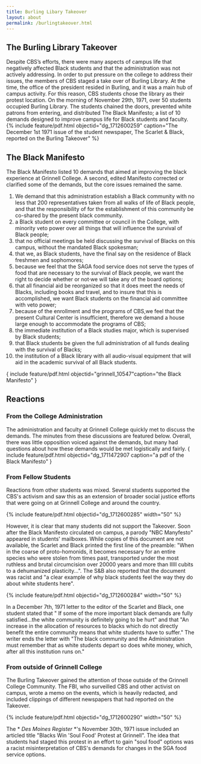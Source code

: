 ```yaml
---
title: Burling Libary Takeover
layout: about
permalink: /burlingtakeover.html
---
```


## The Burling Library Takeover
Despite CBS’s efforts, there were many aspects of campus life that negatively affected Black students and that the administration was not actively addressing. In order to put pressure on the college to address their issues, the members of CBS staged a take over of Burling Library. 
At the time, the office of the president resided in Burling, and it was a main hub of campus activity. For this reason, CBS students chose the library as their protest location.
On the morning of November 29th, 1971, over 50 students occupied Burling Library. The students chained the doors, prevented white patrons from entering, and distributed The Black Manifesto; a list of 10 demands designed to improve campus life for Black students and faculty.
{% include feature/pdf.html objectid="dg_1712600259" caption="The December 1st 1971 issue of the student newspaper, The Scarlet & Black, reported on the Burling Takeover" %}

## The Black Manifesto
The Black Manifesto listed 10 demands that aimed at improving the black experience at Grinnell College. A second, edited Manifesto corrected or clarified some of the demands, but the core issues remained the same. 
1. We demand that this administration establish a Black community with no less that 200 representatives taken from all walks of life of Black people, and that the responsibility of for the establishment of this community be co-shared by the present black community.
2. a Black student on every committee or council in the College, with minority veto power over all things that will influence the survival of Black people;
3. that no official meetings be held discussing the survival of Blacks on this campus, without the mandated Black spokesman;
4. that we, as Black students, have the final say on the residence of Black freshmen and sophomores;
5. because we feel that the SAGA food service does not serve the types of food that are necessary to the survival of Black people, we want the right to decide whether or not·we will take any of the board options;
6. that all financial aid be reorganized so that it does meet the needs of Blacks, including books and travel, and to insure that this is accomplished, we want Black students on the financial aid committee with veto power;
7. because of the enrollment and the programs of CBS,we feel that the present Cultural Center is insufficient, therefore we demand a house large enough to accommodate the programs of CBS;
8. the immediate institution of a Black studies major, which is supervised by Black students;
9. that Black students be given the full administration of all funds dealing with the survival of Blacks;
10. the institution of a Black library with all audio-visual equipment that will aid in the academic survival of all Black students.

{ include feature/pdf.html objectid="grinnell_10547"caption="the Black Manifesto" }


## Reactions

### From the College Administration 
The administration and faculty at Grinnell College quickly met to discuss the demands. The minutes from these discussions are featured below. Overall, there was little opposition voiced against the demands, but many had questions about how these demands would be met logistically and fairly. 
{ include feature/pdf.html objectid="dg_1711472907 caption="a pdf of the Black Manifesto" }


### From Fellow Students

Reactions from other students was mixed. Several students supported the CBS's activism and saw this as an extension of broader social justice efforts that were going on at Grinnell College and around the country. 

{% include feature/pdf.html objectid="dg_1712600285" width="50" %}

However, it is clear that many students did not support the Takeover. Soon after the Black Manifesto circulated on campus, a parody "NBC Manyfesto" appeared in students' mailboxes. While copies of this document are not available, the Scarlet and Black printed the first line of the preamble: "When in the coarse of proto-homonids, it becomes
necessary for an entire species who were stolen from times past, transported under the most ruthless and brutal circumcision over 20000 years and more than IIIII cubits to a dehumanized plasticity...".  The S&B also reported that the document was racist and "a clear example of why black students feel the way they do about white students here". 

{% include feature/pdf.html objectid="dg_1712600284" width="50" %}


In a December 7th, 1971 letter to the editor of the Scarlet and Black, one student stated that " If some of the more important black demands are fully satisfied...the
white community is definitely going to be hurt" and that "An increase in the allocation of resources to blacks which do not directly benefit the entire community means that white students have to suffer." The writer ends the letter with "The black community and the Administration must remember that as white students depart so does white money, which, after all this institution runs on." 


### From outside of Grinnell College

The Burling Takeover gained the attention of those outside of the Grinnell College Community. The FBI, who surveilled CBS and other activist on campus, wrote a memo on the events, which is heavily redacted, and included clippings of different newspapers that had reported on the Takeover. 

{% include feature/pdf.html objectid="dg_1712600290" width="50" %}

The * *Des Moines Register* *'s November 30th, 1971 issue included an articled title "Blacks Win 'Soul Food' Protest at Grinnell". The idea that students had staged this protest in an effort to gain "soul food" options was a racist misinterpretation of CBS's demands for changes in the SGA food service options. 



